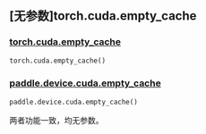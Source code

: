 ## [无参数]torch.cuda.empty_cache

### [torch.cuda.empty_cache](https://pytorch.org/docs/stable/generated/torch.cuda.empty_cache.html#torch.cuda.empty_cache)

```python
torch.cuda.empty_cache()
```

### [paddle.device.cuda.empty_cache](https://www.paddlepaddle.org.cn/documentation/docs/zh/api/paddle/device/cuda/empty_cache_cn.html)

```python
paddle.device.cuda.empty_cache()
```

两者功能一致，均无参数。
